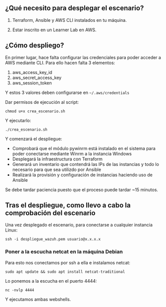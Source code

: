 ## ¿Qué necesito para desplegar el escenario?

1. Terraform, Ansible y AWS CLI instalados en tu máquina.

2. Estar inscrito en un Learner Lab en AWS.

## ¿Cómo despliego?

En primer lugar, hace falta configurar las credenciales para poder acceder a AWS mediante CLI. Para ello hacen falta 3 elementos:

1. aws_access_key_id
2. aws_secret_access_key
3. aws_session_token

Y estos 3 valores deben configurarse en `~/.aws/credentials`

Dar permisos de ejecución al script:

```
chmod u+x crea_escenario.sh
```

Y ejecutarlo:

```
./crea_escenario.sh
```

Y comenzará el despliegue:

+ Comprobará que el módulo pywinrm está instalado en el sistema para poder conectarse mediante Winrm a la instancia Windows
+ Desplegará la infraestructura con Terraform
+ Generará un inventario que contendrá las IPs de las instancias y todo lo necesario para que sea utilizdo por Ansible
+ Realizará la provisión y configuración de instancias haciendo uso de Ansible

Se debe tardar paciencia puesto que el proceso puede tardar ~15 minutos.

## Tras el despliegue, como llevo a cabo la comprobación del escenario

Una vez desplegado el escenario, para conectarse a cualquier instancia Linux:

```
ssh -i despliegue_wazuh.pem usuario@x.x.x.x
```

### Poner a la escucha netcat en la máquina Debian

Para esto nos conectamos por ssh a ella e instalamos netcat:

```
sudo apt update && sudo apt install netcat-traditional
```

Lo ponemos a la escucha en el puerto 4444:

```
nc -nvlp 4444
```

Y ejecutamos ambas webshells.



